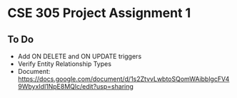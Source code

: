 # CSE 305 Project Assignment 1
## To Do 
+ Add ON DELETE and ON UPDATE triggers
+ Verify Entity Relationship Types
+ Document: https://docs.google.com/document/d/1s2ZtvvLwbtoSQomWAibblgcFV49WbyxIdl1NpE8MQlc/edit?usp=sharing